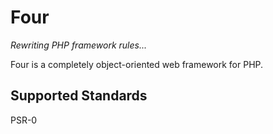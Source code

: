 Four
====

_Rewriting PHP framework rules..._

Four is a completely object-oriented web framework for PHP.

Supported Standards
-------------------

PSR-0


